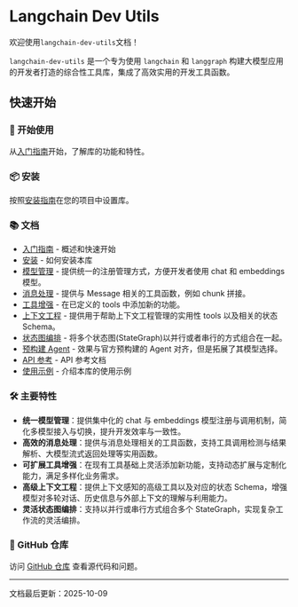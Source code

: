# Langchain Dev Utils

欢迎使用`langchain-dev-utils`文档！

`langchain-dev-utils` 是一个专为使用 `langchain` 和 `langgraph` 构建大模型应用的开发者打造的综合性工具库，集成了高效实用的开发工具函数。

## 快速开始

### 🚀 开始使用

从[入门指南](./getting-started.md)开始，了解库的功能和特性。

### 📦 安装

按照[安装指南](./installation.md)在您的项目中设置库。

### 📚 文档

- [入门指南](./getting-started.md) - 概述和快速开始
- [安装](./installation.md) - 如何安装本库
- [模型管理](./model-management.md) - 提供统一的注册管理方式，方便开发者使用 chat 和 embeddings 模型。
- [消息处理](./message-processing.md) - 提供与 Message 相关的工具函数，例如 chunk 拼接。
- [工具增强](./tool-enhancement.md) - 在已定义的 tools 中添加新的功能。
- [上下文工程](./context-engineering.md) - 提供用于帮助上下文工程管理的实用性 tools 以及相关的状态 Schema。
- [状态图编排](./graph-orchestration.md) - 将多个状态图(StateGraph)以并行或者串行的方式组合在一起。
- [预构建 Agent](./prebuilt.md) - 效果与官方预构建的 Agent 对齐，但是拓展了其模型选择。
- [API 参考](./api-reference.md) - API 参考文档
- [使用示例](./example.md) - 介绍本库的使用示例

### 🛠️ 主要特性

- **统一模型管理**：提供集中化的 chat 与 embeddings 模型注册与调用机制，简化多模型接入与切换，提升开发效率与一致性。
- **高效的消息处理**：提供与消息处理相关的工具函数，支持工具调用检测与结果解析、大模型流式返回处理等实用函数。
- **可扩展工具增强**：在现有工具基础上灵活添加新功能，支持动态扩展与定制化能力，满足多样化业务需求。
- **高级上下文工程**：提供上下文感知的高级工具以及对应的状态 Schema，增强模型对多轮对话、历史信息与外部上下文的理解与利用能力。
- **灵活状态图编排**：支持以并行或串行方式组合多个 StateGraph，实现复杂工作流的灵活编排。

### 📖 GitHub 仓库

访问 [GitHub 仓库](https://github.com/TBice123123/langchain-dev-utils) 查看源代码和问题。

---

文档最后更新：2025-10-09
